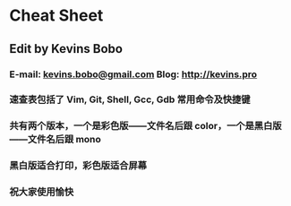 # Cheat Sheet
## Edit by Kevins Bobo
### E-mail: kevins.bobo@gmail.com  Blog: http://kevins.pro
### 速查表包括了 Vim, Git, Shell, Gcc, Gdb 常用命令及快捷键
### 共有两个版本，一个是彩色版——文件名后跟 color，一个是黑白版——文件名后跟 mono
### 黑白版适合打印，彩色版适合屏幕
### 祝大家使用愉快
